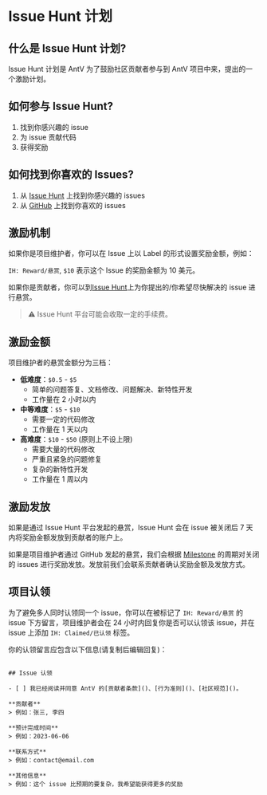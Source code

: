 # Issue Hunt 计划

## 什么是 Issue Hunt 计划?

Issue Hunt 计划是 AntV 为了鼓励社区贡献者参与到 AntV 项目中来，提出的一个激励计划。

## 如何参与 Issue Hunt?

1. 找到你感兴趣的 issue
2. 为 issue 贡献代码
3. 获得奖励

## 如何找到你喜欢的 Issues?

1. 从 [Issue Hunt](https://oss.issuehunt.io/r/antvis/G6/issues) 上找到你感兴趣的 issues
2. 从 [GitHub](https://github.com/antvis/G6/issues?q=is%3Aopen+is%3Aissue+label%3A%22IH%3A+Reward%2F%E6%82%AC%E8%B5%8F%22) 上找到你喜欢的 issues

## 激励机制

如果你是项目维护者，你可以在 Issue 上以 Label 的形式设置奖励金额，例如：

`IH: Reward/悬赏`, `$10` 表示这个 Issue 的奖励金额为 10 美元。

如果你是贡献者，你可以到[Issue Hunt](https://oss.issuehunt.io/r/antvis/G6/issues)上为你提出的/你希望尽快解决的 issue 进行悬赏。

> ⚠️ Issue Hunt 平台可能会收取一定的手续费。

## 激励金额

项目维护者的悬赏金额分为三档：

- **低难度**：`$0.5` - `$5`
  - 简单的问题答复、文档修改、问题解决、新特性开发
  - 工作量在 2 小时以内
- **中等难度**：`$5` - `$10`
  - 需要一定的代码修改
  - 工作量在 1 天以内
- **高难度**：`$10` - `$50` (原则上不设上限)
  - 需要大量的代码修改
  - 严重且紧急的问题修复
  - 复杂的新特性开发
  - 工作量在 1 周以内

## 激励发放

如果是通过 Issue Hunt 平台发起的悬赏，Issue Hunt 会在 issue 被关闭后 7 天内将奖励金额发放到贡献者的账户上。

如果是项目维护者通过 GitHub 发起的悬赏，我们会根据 [Milestone](https://github.com/antvis/G6/milestones) 的周期对关闭的 issues 进行奖励发放。发放前我们会联系贡献者确认奖励金额及发放方式。

## 项目认领

为了避免多人同时认领同一个 issue，你可以在被标记了 `IH: Reward/悬赏` 的 issue 下方留言，项目维护者会在 24 小时内回复你是否可以认领该 issue，并在 issue 上添加 `IH: Claimed/已认领` 标签。

你的认领留言应包含以下信息(请复制后编辑回复)：

```template

## Issue 认领

- [ ] 我已经阅读并同意 AntV 的[贡献者条款]()、[行为准则]()、[社区规范]()。

**贡献者**
> 例如：张三, 李四

**预计完成时间**
> 例如：2023-06-06

**联系方式**
> 例如：contact@email.com

**其他信息**
> 例如：这个 issue 比预期的要复杂，我希望能获得更多的奖励

```
